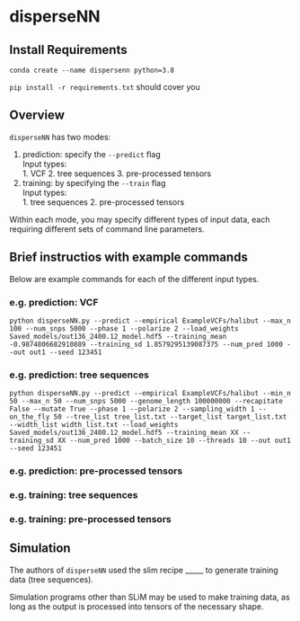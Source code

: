 # disperseNN

## Install Requirements
`conda create --name dispersenn python=3.8`

`pip install -r requirements.txt` should cover you

## Overview
`disperseNN` has two modes: 
1. prediction:   specify the `--predict` flag  
      Input types:  
        1. VCF
        2. tree sequences
        3. pre-processed tensors
2. training:     by specifying the `--train` flag  
      Input types:  
      	1. tree sequences
        2. pre-processed tensors

Within each mode, you may specify different types of input data, each requiring different sets of command line parameters. 

## Brief instructios with example commands
Below are example commands for each of the different input types.

### e.g. prediction: VCF

`python disperseNN.py --predict --empirical ExampleVCFs/halibut --max_n 100 --num_snps 5000 --phase 1 --polarize 2 --load_weights Saved_models/out136_2400.12_model.hdf5 --training_mean -0.9874806682910889 --training_sd 1.8579295139087375 --num_pred 1000 --out out1 --seed 123451`

### e.g. prediction: tree sequences
`python disperseNN.py --predict --empirical ExampleVCFs/halibut --min_n 50 --max_n 50 --num_snps 5000 --genome_length 100000000 --recapitate False --mutate True --phase 1 --polarize 2 --sampling_width 1 --on_the_fly 50 --tree_list tree_list.txt --target_list target_list.txt --width_list width_list.txt --load_weights Saved_models/out136_2400.12_model.hdf5 --training_mean XX --training_sd XX --num_pred 1000 --batch_size 10 --threads 10 --out out1 --seed 123451`

### e.g. prediction: pre-processed tensors

### e.g. training: tree sequences

### e.g. training: pre-processed tensors

## Simulation
The authors of `disperseNN` used the slim recipe _____ to generate training data (tree sequences).

Simulation programs other than SLiM may be used to make training data, as long as the output is processed into tensors of the necessary shape. 